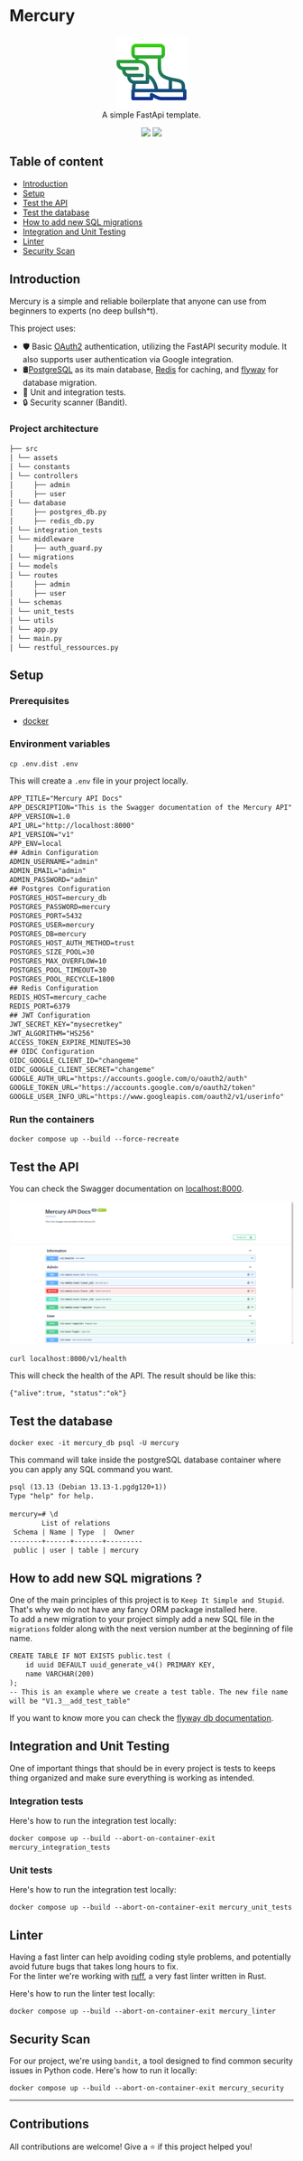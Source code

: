 # Mercury
<p align="center">
    <img src="./src/assets/mercury-logo.png"/> <br/>
    A simple FastApi template.
</p>

<p align="center">
    <img src="https://img.shields.io/badge/Made%20with-Python-1f425f.svg">
    <img src="https://img.shields.io/github/release/ayoub3bidi/mercury">
</p>

## Table of content

* [Introduction](#Introduction)
* [Setup](#setup)
* [Test the API](#test-the-api)
* [Test the database](#test-the-database)
* [How to add new SQL migrations](#how-to-add-new-sql-migrations)
* [Integration and Unit Testing](#integration-and-unit-testing)
* [Linter](#linter)
* [Security Scan](#security-scan)

## Introduction

Mercury is a simple and reliable boilerplate that anyone can use from beginners to experts (no deep bullsh*t).   

This project uses:  
- 🛡️ Basic [OAuth2](https://fastapi.tiangolo.com/tutorial/security/oauth2-jwt/?h=jwt) authentication, utilizing the FastAPI security module. It also supports user authentication via Google integration.
- 🛢[PostgreSQL](https://hub.docker.com/_/postgres) as its main database, [Redis](https://hub.docker.com/_/redis) for caching, and [flyway](https://hub.docker.com/r/flyway/flyway) for database migration.
- 🧪  Unit and integration tests.
- 🔒️ Security scanner (Bandit).

### Project architecture

```
├── src
│ └── assets
│ └── constants
│ └── controllers
│     ├── admin
│     ├── user
│ └── database
│     ├── postgres_db.py
│     ├── redis_db.py
│ └── integration_tests
│ └── middleware
│     ├── auth_guard.py
│ └── migrations
│ └── models
│ └── routes
│     ├── admin
│     ├── user
│ └── schemas
│ └── unit_tests
│ └── utils
│ └── app.py
│ └── main.py
│ └── restful_ressources.py
```

## Setup
### Prerequisites

- [docker](https://www.docker.com)

### Environment variables

```shell
cp .env.dist .env
```

This will create a `.env` file in your project locally.

```shell
APP_TITLE="Mercury API Docs"
APP_DESCRIPTION="This is the Swagger documentation of the Mercury API"
APP_VERSION=1.0
API_URL="http://localhost:8000"
API_VERSION="v1"
APP_ENV=local
## Admin Configuration
ADMIN_USERNAME="admin"
ADMIN_EMAIL="admin"
ADMIN_PASSWORD="admin"
## Postgres Configuration
POSTGRES_HOST=mercury_db
POSTGRES_PASSWORD=mercury
POSTGRES_PORT=5432
POSTGRES_USER=mercury
POSTGRES_DB=mercury
POSTGRES_HOST_AUTH_METHOD=trust
POSTGRES_SIZE_POOL=30
POSTGRES_MAX_OVERFLOW=10
POSTGRES_POOL_TIMEOUT=30
POSTGRES_POOL_RECYCLE=1800
## Redis Configuration
REDIS_HOST=mercury_cache
REDIS_PORT=6379
## JWT Configuration
JWT_SECRET_KEY="mysecretkey"
JWT_ALGORITHM="HS256"
ACCESS_TOKEN_EXPIRE_MINUTES=30
## OIDC Configuration
OIDC_GOOGLE_CLIENT_ID="changeme"
OIDC_GOOGLE_CLIENT_SECRET="changeme"
GOOGLE_AUTH_URL="https://accounts.google.com/o/oauth2/auth"
GOOGLE_TOKEN_URL="https://accounts.google.com/o/oauth2/token"
GOOGLE_USER_INFO_URL="https://www.googleapis.com/oauth2/v1/userinfo"
```

### Run the containers

```shell
docker compose up --build --force-recreate
```

## Test the API

You can check the Swagger documentation on [localhost:8000](http://localhost:8000).

![Swagger page](./swagger.png)

```shell
curl localhost:8000/v1/health
```

This will check the health of the API. The result should be like this:

```
{"alive":true, "status":"ok"}
```

## Test the database

```shell
docker exec -it mercury_db psql -U mercury
```

This command will take inside the postgreSQL database container where you can apply any SQL command you want.

```
psql (13.13 (Debian 13.13-1.pgdg120+1))
Type "help" for help.

mercury=# \d
        List of relations
 Schema | Name | Type  |  Owner  
--------+------+-------+---------
 public | user | table | mercury
```

## How to add new SQL migrations ?
One of the main principles of this project is to `Keep It Simple and Stupid`.  
That's why we do not have any fancy ORM package installed here.  
To add a new migration to your project simply add a new SQL file in the `migrations` folder along with the next version number at the beginning of file name. 
 
```shell
CREATE TABLE IF NOT EXISTS public.test (
    id uuid DEFAULT uuid_generate_v4() PRIMARY KEY,
    name VARCHAR(200)
);
-- This is an example where we create a test table. The new file name will be "V1.3__add_test_table"
```

If you want to know more you can check the [flyway db documentation](https://flywaydb.org).

## Integration and Unit Testing

One of important things that should be in every project is tests to keeps thing organized and make sure everything is working as intended.

### Integration tests
Here's how to run the integration test locally:  

```shell
docker compose up --build --abort-on-container-exit mercury_integration_tests
```

### Unit tests
Here's how to run the integration test locally:  

```shell
docker compose up --build --abort-on-container-exit mercury_unit_tests
```

## Linter

Having a fast linter can help avoiding coding style problems, and potentially avoid future bugs that takes long hours to fix.  
For the linter we're working with [ruff](https://astral.sh/ruff), a very fast linter written in Rust.

Here's how to run the linter test locally:

```shell
docker compose up --build --abort-on-container-exit mercury_linter
```

## Security Scan

For our project, we're using `bandit`, a tool designed to find common security issues in Python code. Here's how to run it locally:

```shell
docker compose up --build --abort-on-container-exit mercury_security
```

-------

## Contributions

All contributions are welcome! Give a ⭐️ if this project helped you!
